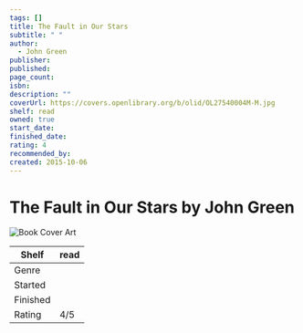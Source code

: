 ```yaml
---
tags: []
title: The Fault in Our Stars
subtitle: " "
author:
  - John Green
publisher: 
published: 
page_count: 
isbn: 
description: ""
coverUrl: https://covers.openlibrary.org/b/olid/OL27540004M-M.jpg
shelf: read
owned: true
start_date: 
finished_date: 
rating: 4
recommended_by: 
created: 2015-10-06
---
```


# The Fault in Our Stars by John Green

![Book Cover Art](https://covers.openlibrary.org/b/olid/OL27540004M-M.jpg)

| Shelf | read |
| --- | --- |
| Genre |  |
| Started |  |
| Finished |  |
| Rating | 4/5 |

